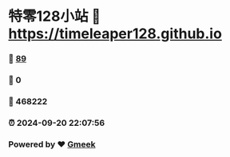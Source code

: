 # 特零128小站 :link: https://timeleaper128.github.io 
### :page_facing_up: [89](https://timeleaper128.github.io/tag.html) 
### :speech_balloon: 0 
### :hibiscus: 468222 
### :alarm_clock: 2024-09-20 22:07:56 
### Powered by :heart: [Gmeek](https://github.com/Meekdai/Gmeek)
